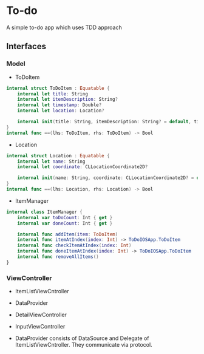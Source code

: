 # To-do
A simple to-do app which uses TDD approach

## Interfaces
### Model
- ToDoItem
```swift
internal struct ToDoItem : Equatable {
    internal let title: String
    internal let itemDescription: String?
    internal let timestamp: Double?
    internal let location: Location?

    internal init(title: String, itemDescription: String? = default, timestamp: Double? = default, location: Location? = default)
}
internal func ==(lhs: ToDoItem, rhs: ToDoItem) -> Bool
```
- Location
```swift
internal struct Location : Equatable {
    internal let name: String
    internal let coordinate: CLLocationCoordinate2D?

    internal init(name: String, coordinate: CLLocationCoordinate2D? = default)
}
internal func ==(lhs: Location, rhs: Location) -> Bool
```
- ItemManager
```swift
internal class ItemManager {
    internal var toDoCount: Int { get }
    internal var doneCount: Int { get }

    internal func addItem(item: ToDoItem)
    internal func itemAtIndex(index: Int) -> ToDoIOSApp.ToDoItem
    internal func checkItemAtIndex(index: Int)
    internal func doneItemAtIndex(index: Int) -> ToDoIOSApp.ToDoItem
    internal func removeAllItems()
}
```

### ViewController
- ItemListViewCntroller
- DataProvider
- DetailViewController
- InputViewController

- DataProvider consists of DataSource and Delegate of ItemListViewCntroller. They communicate via protocol.
